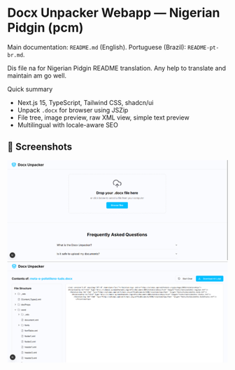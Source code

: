 # Docx Unpacker Webapp — Nigerian Pidgin (pcm)

Main documentation: `README.md` (English). Portuguese (Brazil): `README-pt-br.md`.

Dis file na for Nigerian Pidgin README translation. Any help to translate and maintain am go well.

Quick summary
- Next.js 15, TypeScript, Tailwind CSS, shadcn/ui
- Unpack `.docx` for browser using JSZip
- File tree, image preview, raw XML view, simple text preview
- Multilingual with locale-aware SEO
## 📸 Screenshots

![Screenshot 1](docs/screen-shot-1.png)
![Screenshot 2](docs/screen-shot-2.png)
